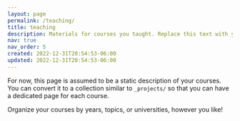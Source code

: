 ```yaml
---
layout: page
permalink: /teaching/
title: teaching
description: Materials for courses you taught. Replace this text with your description.
nav: true
nav_order: 5
created: 2022-12-31T20:54:53-06:00
updated: 2022-12-31T20:54:53-06:00
---
```


For now, this page is assumed to be a static description of your courses. You can convert it to a collection similar to `_projects/` so that you can have a dedicated page for each course.

Organize your courses by years, topics, or universities, however you like!
